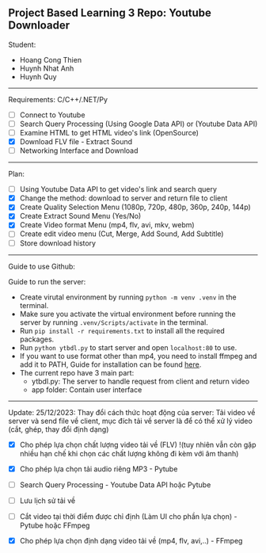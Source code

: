 Project Based Learning 3 Repo: Youtube Downloader
-----
Student:
- Hoang Cong Thien
- Huynh Nhat Anh
- Huynh Quy
-----
Requirements: C/C++/.NET/Py
- [ ] Connect to Youtube
- [ ] Search Query Processing (Using Google Data API) or (Youtube Data API)
- [ ] Examine HTML to get HTML video's link (OpenSource)
- [x] Download FLV file - Extract Sound
- [ ] Networking Interface and Download 
-----
Plan: 
- [ ] Using Youtube Data API to get video's link and search query
- [x] Change the method: download to server and return file to client
- [x] Create Quality Selection Menu (1080p, 720p, 480p, 360p, 240p, 144p)
- [x] Create Extract Sound Menu (Yes/No)
- [x] Create Video format Menu (mp4, flv, avi, mkv, webm)
- [ ] Create edit video menu (Cut, Merge, Add Sound, Add Subtitle)
- [ ] Store download history
-----
Guide to use Github:  

Guide to run the server:
- Create virutal environment by running `python -m venv .venv` in the terminal.
- Make sure you activate the virtual environment before running the server by running `.venv/Scripts/activate` in the terminal.  
- Run `pip install -r requirements.txt` to install all the required packages.
- Run `python ytbdl.py` to start server and open `localhost:80` to use.  
- If you want to use format other than mp4, you need to install ffmpeg and add it to PATH, Guide for installation can be found [here](https://github.com/sugarete/ytbdl/blob/main/docs/utils/ffmpeg.md).
- The current repo have 3 main part:  
    + ytbdl.py: The server to handle request from client and return video  
    + app folder: Contain user interface  

-----
Update: 25/12/2023:
Thay đổi cách thức hoạt động của server:
Tải video về server và send file về client, mục đích tải về server là để có thể xử lý video (cắt, ghép, thay đổi định dạng)
- [x] Cho phép lựa chọn chất lượng video tải về (FLV) !(tuy nhiên vẫn còn gặp nhiều hạn chế khi chọn các chất lượng không đi kèm với âm thanh)  
- [x] Cho phép lựa chọn tải audio riêng MP3  - Pytube
- [ ] Search Query Processing - Youtube Data API hoặc Pytube
- [ ] Lưu lịch sử tải về 
- [ ] Cắt video tại thời điểm được chỉ định (Làm UI cho phần lựa chọn) - Pytube hoặc FFmpeg 
- [x] Cho phép lựa chọn định dạng video tải về (mp4, flv, avi,..)  - FFmpeg

